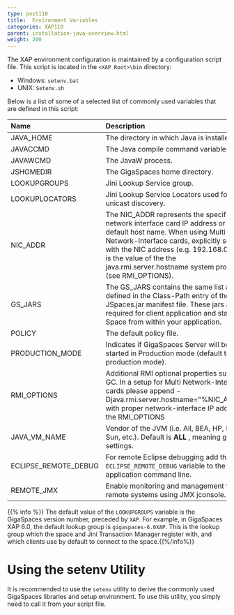 ```yaml
---
type: post110
title:  Environment Variables
categories: XAP110
parent: installation-java-overview.html
weight: 200
---
```



The XAP environment configuration is maintained by a configuration script file. This script is located in the `<XAP Root>\bin` directory:

- Windows: `setenv.bat`
- UNIX: `Setenv.sh`

Below is a list of some of a selected list of commonly used variables that are defined in this script:


|Name|Description|
|:---|:----------|
|  JAVA_HOME  |The directory in which Java is installed.|
|  JAVACCMD  |The Java compile command variable.|
|  JAVAWCMD  |The JavaW process.|
|  JSHOMEDIR  |The GigaSpaces home directory.|
|  LOOKUPGROUPS  |Jini Lookup Service group.|
|  LOOKUPLOCATORS  | Jini Lookup Service Locators used for unicast discovery.|
|  NIC_ADDR  | The NIC\_ADDR represents the specific network interface card IP address or the default host name. When using Multi Network-Interface cards, explicitly set it with the NIC address (e.g. 192.168.0.2) as it is the value of the the java.rmi.server.hostname system property. (see RMI\_OPTIONS).|
|  GS_JARS  | The GS_JARS contains the same list as defined in the Class-Path entry of the JSpaces.jar manifest file. These jars are required for client application and starting a Space from within your application.|
|  POLICY  |The default policy file.|
|  PRODUCTION_MODE  |Indicates if GigaSpaces Server will be started in Production mode (default to the production mode).|
|  RMI_OPTIONS  |Additional RMI optional properties such as GC. In a setup for Multi Network-Interface cards please append -Djava.rmi.server.hostname="%NIC\_ADDR%" with proper network-interface IP address to the RMI\_OPTIONS|
|  JAVA_VM_NAME  |Vendor of the JVM (i.e. All, BEA, HP, IBM, Sun, etc.). Default is  **ALL** , meaning general settings.|
|  ECLIPSE_REMOTE_DEBUG  |For remote Eclipse debugging add the `ECLIPSE_REMOTE_DEBUG` variable to the application command line.|
|  REMOTE_JMX  |Enable monitoring and management from remote systems using JMX jconsole.|

{{% info %}} The default value of the `LOOKUPGROUPS` variable is the GigaSpaces version number, preceded by `XAP`. For example, in GigaSpaces XAP 6.0, the default lookup group is `gigaspaces-6.0XAP`. This is the lookup group which the space and Jini Transaction Manager register with, and which clients use by default to connect to the space.{{%/info%}}

# Using the setenv Utility

It is recommended to use the `setenv` utility to derive the commonly used GigaSpaces libraries and setup environment. To use this utility, you simply need to call it from your script file.
